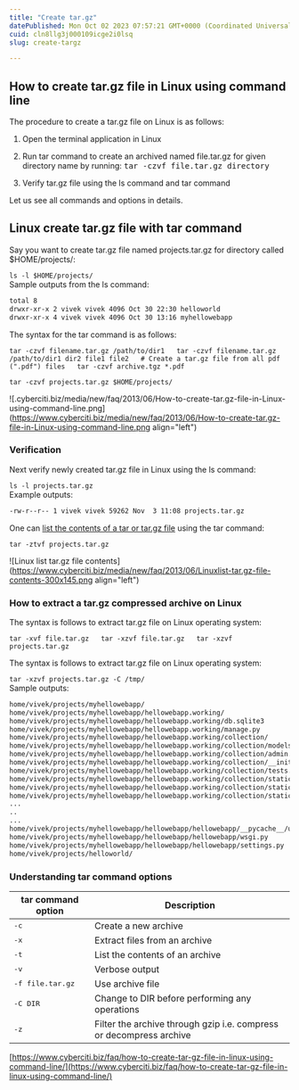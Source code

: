 ```yaml
---
title: "Create tar.gz"
datePublished: Mon Oct 02 2023 07:57:21 GMT+0000 (Coordinated Universal Time)
cuid: cln8llg3j000109icge2i0lsq
slug: create-targz

---
```


## How to create tar.gz file in Linux using command line

The procedure to create a tar.gz file on Linux is as follows:

1. Open the terminal application in Linux
    
2. Run tar command to create an archived named file.tar.gz for given directory name by running: <kbd>tar -czvf file.tar.gz directory</kbd>
    
3. Verify tar.gz file using the ls command and tar command
    

Let us see all commands and options in details.

## Linux create tar.gz file with tar command

Say you want to create tar.gz file named projects.tar.gz for directory called $HOME/projects/:

`ls -l $HOME/projects/`  
Sample outputs from the ls command:

```bash
total 8
drwxr-xr-x 2 vivek vivek 4096 Oct 30 22:30 helloworld
drwxr-xr-x 4 vivek vivek 4096 Oct 30 13:16 myhellowebapp
```

The syntax for the tar command is as follows:  

`tar -czvf filename.tar.gz /path/to/dir1   tar -czvf filename.tar.gz /path/to/dir1 dir2 file1 file2   # Create a tar.gz file from all pdf (".pdf") files   tar -czvf archive.tgz *.pdf`

`tar -czvf projects.tar.gz $HOME/projects/`

![.cyberciti.biz/media/new/faq/2013/06/How-to-create-tar.gz-file-in-Linux-using-command-line.png](https://www.cyberciti.biz/media/new/faq/2013/06/How-to-create-tar.gz-file-in-Linux-using-command-line.png align="left")

### Verification

Next verify newly created tar.gz file in Linux using the ls command:  

`ls -l projects.tar.gz`  
Example outputs:

```bash
-rw-r--r-- 1 vivek vivek 59262 Nov  3 11:08 projects.tar.gz
```

One can [list the contents of a tar or tar.gz file](https://www.cyberciti.biz/faq/list-the-contents-of-a-tar-or-targz-file/) using the tar command:

`tar -ztvf projects.tar.gz`

![Linux list tar.gz file contents](https://www.cyberciti.biz/media/new/faq/2013/06/Linuxlist-tar.gz-file-contents-300x145.png align="left")

### How to extract a tar.gz compressed archive on Linux

The syntax is follows to extract tar.gz file on Linux operating system:  

`tar -xvf file.tar.gz   tar -xzvf file.tar.gz   tar -xzvf projects.tar.gz`

The syntax is follows to extract tar.gz file on Linux operating system:

`tar -xzvf projects.tar.gz -C /tmp/`  
Sample outputs:

```bash
home/vivek/projects/myhellowebapp/
home/vivek/projects/myhellowebapp/hellowebapp.working/
home/vivek/projects/myhellowebapp/hellowebapp.working/db.sqlite3
home/vivek/projects/myhellowebapp/hellowebapp.working/manage.py
home/vivek/projects/myhellowebapp/hellowebapp.working/collection/
home/vivek/projects/myhellowebapp/hellowebapp.working/collection/models.py
home/vivek/projects/myhellowebapp/hellowebapp.working/collection/admin.py
home/vivek/projects/myhellowebapp/hellowebapp.working/collection/__init__.py
home/vivek/projects/myhellowebapp/hellowebapp.working/collection/tests.py
home/vivek/projects/myhellowebapp/hellowebapp.working/collection/static/
home/vivek/projects/myhellowebapp/hellowebapp.working/collection/static/css/
home/vivek/projects/myhellowebapp/hellowebapp.working/collection/static/css/style.css
...
..
...
home/vivek/projects/myhellowebapp/hellowebapp/hellowebapp/__pycache__/urls.cpython-36.pyc
home/vivek/projects/myhellowebapp/hellowebapp/hellowebapp/wsgi.py
home/vivek/projects/myhellowebapp/hellowebapp/hellowebapp/settings.py
home/vivek/projects/helloworld/
```

### Understanding tar command options

| tar command option | Description |
| --- | --- |
| <kbd>-c</kbd> | Create a new archive |
| <kbd>-x</kbd> | Extract files from an archive |
| <kbd>-t</kbd> | List the contents of an archive |
| <kbd>-v</kbd> | Verbose output |
| <kbd>-f file.tar.gz</kbd> | Use archive file |
| <kbd>-C DIR</kbd> | Change to DIR before performing any operations |
| <kbd>-z</kbd> | Filter the archive through gzip i.e. compress or decompress archive |

[https://www.cyberciti.biz/faq/how-to-create-tar-gz-file-in-linux-using-command-line/](https://www.cyberciti.biz/faq/how-to-create-tar-gz-file-in-linux-using-command-line/)